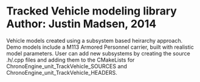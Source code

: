 Tracked Vehicle modeling library
Author: Justin Madsen, 2014
========

Vehicle models created using a subsystem based heirarchy approach.
Demo models include a M113 Armored Personnel carrier, built with realistic model parameters.
User can add new subsystems by creating the source .h/.cpp files and adding them to the CMakeLists for ChronoEngine_unit_TrackVehicle_SOURCES and ChronoEngine_unit_TrackVehicle_HEADERS.